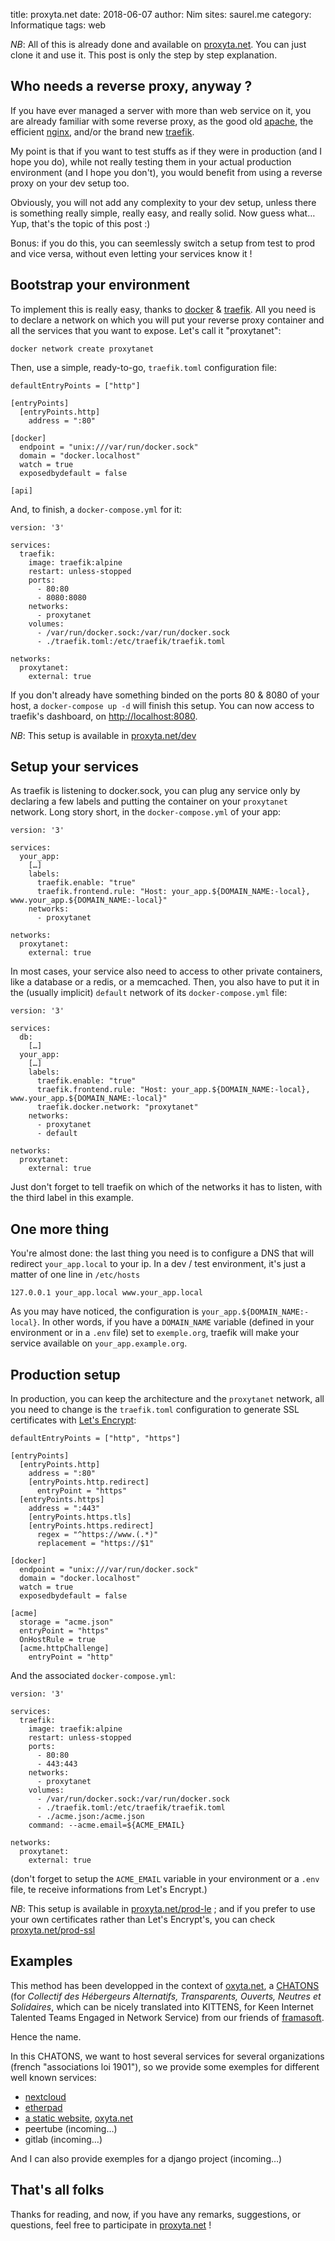 title: proxyta.net
date: 2018-06-07
author: Nim
sites: saurel.me
category: Informatique
tags: web

*NB*: All of this is already done and available on [proxyta.net](https://proxyta.net). You can just clone it and use
it. This post is only the step by step explanation.

## Who needs a reverse proxy, anyway ?

If you have ever managed a server with more than web service on it, you are already familiar with some reverse proxy,
as the good old [apache](https://httpd.apache.org/), the efficient [nginx](https://nginx.org/en/), and/or the brand new
[traefik](https://traefik.io/).

My point is that if you want to test stuffs as if they were in production (and I hope you do), while not really testing
them in your actual production environment (and I hope you don't), you would benefit from using a reverse proxy on your
dev setup too.

Obviously, you will not add any complexity to your dev setup, unless there is something really simple, really easy, and
really solid. Now guess what… Yup, that's the topic of this post :)

Bonus: if you do this, you can seemlessly switch a setup from test to prod and vice versa, without even letting your
services know it !

## Bootstrap your environment

To implement this is really easy, thanks to [docker](https://www.docker.com/) & [traefik](https://traefik.io/). All you
need is to declare a network on which you will put your reverse proxy container and all the services that you want to
expose. Let's call it "proxytanet":

```
docker network create proxytanet
```

Then, use a simple, ready-to-go, `traefik.toml` configuration file:

```
defaultEntryPoints = ["http"]

[entryPoints]
  [entryPoints.http]
    address = ":80"

[docker]
  endpoint = "unix:///var/run/docker.sock"
  domain = "docker.localhost"
  watch = true
  exposedbydefault = false

[api]
```

And, to finish, a `docker-compose.yml` for it:

```
version: '3'

services:
  traefik:
    image: traefik:alpine
    restart: unless-stopped
    ports:
      - 80:80
      - 8080:8080
    networks:
      - proxytanet
    volumes:
      - /var/run/docker.sock:/var/run/docker.sock
      - ./traefik.toml:/etc/traefik/traefik.toml

networks:
  proxytanet:
    external: true
```

If you don't already have something binded on the ports 80 & 8080 of your host, a `docker-compose up -d` will finish
this setup. You can now access to traefik's dashboard, on [http://localhost:8080](http://localhost:8080).

*NB*: This setup is available in [proxyta.net/dev](https://proxyta.net/tree/master/dev)

## Setup your services

As traefik is listening to docker.sock, you can plug any service only by declaring a few labels and putting the
container on your `proxytanet` network. Long story short, in the `docker-compose.yml` of your app:

```
version: '3'

services:
  your_app:
    […]
    labels:
      traefik.enable: "true"
      traefik.frontend.rule: "Host: your_app.${DOMAIN_NAME:-local}, www.your_app.${DOMAIN_NAME:-local}"
    networks:
      - proxytanet

networks:
  proxytanet:
    external: true
```

In most cases, your service also need to access to other private containers, like a database or a redis, or a
memcached. Then, you also have to put it in the (usually implicit) `default` network of its `docker-compose.yml` file:

```
version: '3'

services:
  db:
    […]
  your_app:
    […]
    labels:
      traefik.enable: "true"
      traefik.frontend.rule: "Host: your_app.${DOMAIN_NAME:-local}, www.your_app.${DOMAIN_NAME:-local}"
      traefik.docker.network: "proxytanet"
    networks:
      - proxytanet
      - default

networks:
  proxytanet:
    external: true
```

Just don't forget to tell traefik on which of the networks it has to listen, with the third label in this example.

## One more thing

You're almost done: the last thing you need is to configure a DNS that will redirect `your_app.local` to your ip. In a
dev / test environment, it's just a matter of one line in `/etc/hosts`

```
127.0.0.1 your_app.local www.your_app.local
```

As you may have noticed, the configuration is `your_app.${DOMAIN_NAME:-local}`. In other words, if you have a
`DOMAIN_NAME` variable (defined in your environment or in a `.env` file) set to `exemple.org`, traefik will make your
service available on `your_app.example.org`.

## Production setup

In production, you can keep the architecture and the `proxytanet` network, all you need to change is the `traefik.toml`
configuration to generate SSL certificates with [Let's Encrypt](https://letsencrypt.org/):

```
defaultEntryPoints = ["http", "https"]

[entryPoints]
  [entryPoints.http]
    address = ":80"
    [entryPoints.http.redirect]
      entryPoint = "https"
  [entryPoints.https]
    address = ":443"
    [entryPoints.https.tls]
    [entryPoints.https.redirect]
      regex = "^https://www.(.*)"
      replacement = "https://$1"

[docker]
  endpoint = "unix:///var/run/docker.sock"
  domain = "docker.localhost"
  watch = true
  exposedbydefault = false

[acme]
  storage = "acme.json"
  entryPoint = "https"
  OnHostRule = true
  [acme.httpChallenge]
    entryPoint = "http"
```

And the associated `docker-compose.yml`:

```
version: '3'

services:
  traefik:
    image: traefik:alpine
    restart: unless-stopped
    ports:
      - 80:80
      - 443:443
    networks:
      - proxytanet
    volumes:
      - /var/run/docker.sock:/var/run/docker.sock
      - ./traefik.toml:/etc/traefik/traefik.toml
      - ./acme.json:/acme.json
    command: --acme.email=${ACME_EMAIL}

networks:
  proxytanet:
    external: true
```

(don't forget to setup the `ACME_EMAIL` variable in your environment or a `.env` file, te receive informations from
Let's Encrypt.)

*NB*: This setup is available in [proxyta.net/prod-le](https://proxyta.net/tree/master/prod-le) ; and if you prefer to
use your own certificates rather than Let's Encrypt's, you can check
[proxyta.net/prod-ssl](https://proxyta.net/tree/master/prod-ssl)

## Examples

This method has been developped in the context of [oxyta.net](https://oxyta.net), a [CHATONS](https://chatons.org/)
(for *Collectif des Hébergeurs Alternatifs, Transparents, Ouverts, Neutres et Solidaires*, which can be nicely
translated into KITTENS, for Keen Internet Talented Teams Engaged in Network Service) from our friends of
[framasoft](https://framasoft.org/).

Hence the name.

In this CHATONS, we want to host several services for several organizations (french "associations loi 1901"), so we
provide some exemples for different well known services:

- [nextcloud](https://framagit.org/altermediatic/docker-atelier/tree/master/cloud)
- [etherpad](https://framagit.org/altermediatic/docker-atelier/tree/master/pad)
- [a static website](https://framagit.org/altermediatic/docker-atelier/tree/master/homepage), [oxyta.net](https://oxyta.net)
- peertube (incoming…)
- gitlab (incoming…)

And I can also provide exemples for a django project (incoming…)

## That's all folks

Thanks for reading, and now, if you have any remarks, suggestions, or questions, feel free to participate in
[proxyta.net](https://proxyta.net) !
